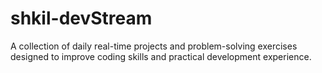 # shkil-devStream
A collection of daily real-time projects and problem-solving exercises designed to improve coding skills and practical development experience.
